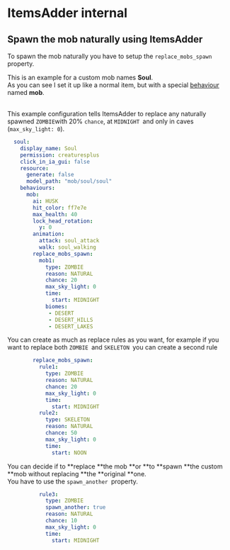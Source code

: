 # ItemsAdder internal

## Spawn the mob naturally using ItemsAdder

To spawn the mob naturally you have to setup the `replace_mobs_spawn `property.

This is an example for a custom mob names **Soul**.\
As you can see I set it up like a normal item, but with a special [behaviour ](../../item-properties/behaviours.md)named **mob**.

\
This example configuration tells ItemsAdder to replace any naturally spawned `ZOMBIE`with 20% `chance`, at `MIDNIGHT `and only in caves (`max_sky_light: 0`).

```yaml
  soul:
    display_name: Soul
    permission: creaturesplus
    click_in_ia_gui: false
    resource:
      generate: false
      model_path: "mob/soul/soul"
    behaviours:
      mob:
        ai: HUSK
        hit_color: ff7e7e
        max_health: 40
        lock_head_rotation:
          y: 0
        animation:
          attack: soul_attack
          walk: soul_walking
        replace_mobs_spawn:
          mob1:
            type: ZOMBIE
            reason: NATURAL
            chance: 20
            max_sky_light: 0
            time:
              start: MIDNIGHT
            biomes:
             - DESERT
             - DESERT_HILLS
             - DESERT_LAKES
```

You can create as much as replace rules as you want, for example if you want to replace both `ZOMBIE `and `SKELETON `you can create a second rule

```yaml
        replace_mobs_spawn:
          rule1:
            type: ZOMBIE
            reason: NATURAL
            chance: 20
            max_sky_light: 0
            time:
              start: MIDNIGHT
          rule2:
            type: SKELETON
            reason: NATURAL
            chance: 50
            max_sky_light: 0
            time:
              start: NOON
```

You can decide if to **replace **the mob **or **to **spawn **the custom **mob without replacing **the **original **one.\
You have to use the `spawn_another `property.

```yaml
          rule3:
            type: ZOMBIE
            spawn_another: true
            reason: NATURAL
            chance: 10
            max_sky_light: 0
            time:
              start: MIDNIGHT
```
